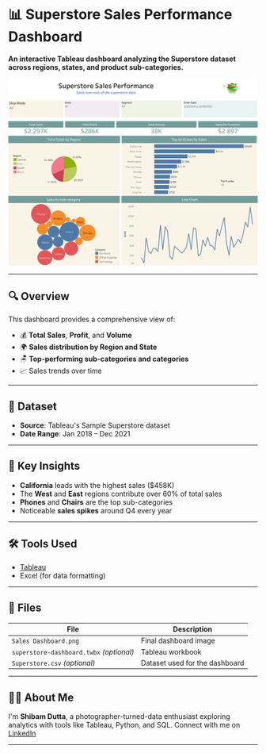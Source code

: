 # 📊 Superstore Sales Performance Dashboard

**An interactive Tableau dashboard analyzing the Superstore dataset across regions, states, and product sub-categories.**

![Sales Dashboard](./Sales%20Dashboard.png)

---

## 🔍 Overview

This dashboard provides a comprehensive view of:
- 💰 **Total Sales**, **Profit**, and **Volume**
- 🌍 **Sales distribution by Region and State**
- 🪑 **Top-performing sub-categories and categories**
- 📈 Sales trends over time

---

## 📅 Dataset

- **Source**: Tableau's Sample Superstore dataset
- **Date Range**: Jan 2018 – Dec 2021

---

## 📌 Key Insights

- **California** leads with the highest sales ($458K)
- The **West** and **East** regions contribute over 60% of total sales
- **Phones** and **Chairs** are the top sub-categories
- Noticeable **sales spikes** around Q4 every year

---

## 🛠 Tools Used

- [Tableau](https://www.tableau.com/)
- Excel (for data formatting)

---

## 📂 Files

| File | Description |
|------|-------------|
| `Sales Dashboard.png` | Final dashboard image |
| `superstore-dashboard.twbx` _(optional)_ | Tableau workbook |
| `Superstore.csv` _(optional)_ | Dataset used for the dashboard |

---

## 🙋‍♂️ About Me

I'm **Shibam Dutta**, a photographer-turned-data enthusiast exploring analytics with tools like Tableau, Python, and SQL. Connect with me on [LinkedIn](https://www.linkedin.com/in/shibam-dutta-6a644a43/)

---
